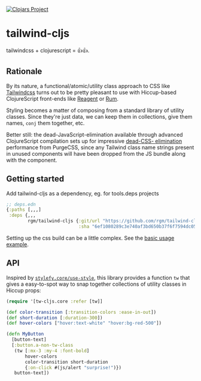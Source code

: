 [![Clojars Project](https://img.shields.io/clojars/v/rgm/tailwind-cljs.svg)](https://clojars.org/rgm/tailwind-cljs)

# tailwind-cljs

tailwindcss + clojurescript = 👍👍.

## Rationale

By its nature, a functional/atomic/utility class approach to CSS like
[Tailwindcss][tw] turns out to be pretty pleasant to use with Hiccup-based
ClojureScript front-ends like [Reagent][reagent] or [Rum][rum].

Styling becomes a matter of composing from a standard library of utility
classes. Since they're just data, we can keep them in collections, give them
names, `conj` them together, etc.

Better still: the dead-JavaScript-elimination available through advanced
ClojureScript compilation sets up for impressive [dead-CSS-
elimination][purgecss] performance from PurgeCSS, since any Tailwind class name
strings present in unused components will have been dropped from the JS bundle
along with the component.

## Getting started

Add tailwind-cljs as a dependency, eg. for tools.deps projects

```clojure
;; deps.edn
{:paths [,,,]
 :deps {,,,
        rgm/tailwind-cljs {:git/url "https://github.com/rgm/tailwind-cljs"
                           :sha "6ef1080289c3e740af3bd650b37f6f7594dc050a"}}
```

Setting up the css build can be a little complex. See the [basic usage
example][basic-example].

## API

Inspired by [`stylefy.core/use-style`][stylefy], this library provides a
function `tw` that gives a easy-to-spot way to snap together collections of
utility classes in Hiccup props:

```clojure
(require '[tw-cljs.core :refer [tw]]

(def color-transition [:transition-colors :ease-in-out])
(def short-duration [:duration-300])
(def hover-colors ["hover:text-white" "hover:bg-red-500"])

(defn MyButton
  [button-text]
  [:button.a-non-tw-class
   (tw [:mx-3 :my-4 :font-bold]
       hover-colors
       color-transition short-duration
       {:on-click #(js/alert "surprise!")})
   button-text])
```

[tw]: https://tailwindcss.com
[reagent]: https://github.com/reagent-project/reagent
[rum]: https://github.com/tonsky/rum
[stylefy]: https://github.com/Jarzka/stylefy
[purgecss]: https://tailwindcss.com/docs/controlling-file-size#removing-unused-css
[basic-example]: https://github.com/rgm/tailwind-cljs/tree/master/examples/basic
